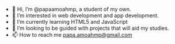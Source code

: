 - 👋 Hi, I’m @papaamoahmp, a student of my own.
- 👀 I’m interested in web development and app development.
- 🌱 I’m currently learning HTML5 and JavaScript
- 💞️ I’m looking to be guided with projects that will aid my studies.
- 📫 How to reach me papa.amoahmp@gmail.com

<!---
papaamoahmp/papaamoahmp is a ✨ special ✨ repository because its `README.md` (this file) appears on your GitHub profile.
You can click the Preview link to take a look at your changes.
--->
